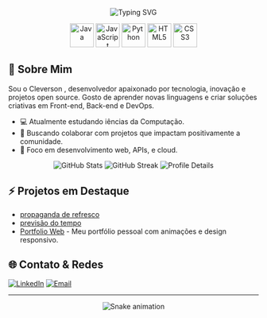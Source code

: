 <!-- Banner Animado -->
<p align="center">
  <img src="https://readme-typing-svg.herokuapp.com?font=Fira+Code&weight=700&size=36&pause=1000&color=F7B32B&center=true&vCenter=true&width=700&lines=Olá,+eu+sou+Cleverson!;Desenvolvedor+Full-Stack;Apaixonado+por+tecnologia+e+open+source" alt="Typing SVG" />
</p>

<!-- Ícones das Linguagens -->
<p align="center">
  <!-- Linguagens selecionadas -->
  <img src="https://cdn.jsdelivr.net/gh/devicons/devicon/icons/java/java-original.svg" width="48" height="48" alt="Java" />
  <img src="https://cdn.jsdelivr.net/gh/devicons/devicon/icons/javascript/javascript-original.svg" width="48" height="48" alt="JavaScript" />
  <img src="https://cdn.jsdelivr.net/gh/devicons/devicon/icons/python/python-original.svg" width="48" height="48" alt="Python" />
  <img src="https://cdn.jsdelivr.net/gh/devicons/devicon/icons/html5/html5-original.svg" width="48" height="48" alt="HTML5" />
  <img src="https://cdn.jsdelivr.net/gh/devicons/devicon/icons/css3/css3-original.svg" width="48" height="48" alt="CSS3" />
</p>

<!-- Sobre Mim -->
## 👋 Sobre Mim

Sou o Cleverson , desenvolvedor apaixonado por tecnologia, inovação e projetos open source. Gosto de aprender novas linguagens e criar soluções criativas em Front-end, Back-end e DevOps.

- 💻 Atualmente estudando iências da Computação.
- 🚀 Buscando colaborar com projetos que impactam positivamente a comunidade.
- 🎯 Foco em desenvolvimento web, APIs, e cloud.

<!-- Estatísticas animadas -->
<p align="center">
  <img src="https://github-readme-stats.vercel.app/api?username=CleveOP&count_private=true&show_icons=true&theme=radical&hide_title=true" alt="GitHub Stats" />
  <img src="https://github-readme-streak-stats.herokuapp.com/?user=CleveOP&theme=radical&hide_border=true" alt="GitHub Streak" />
  <img src="https://github-profile-summary-cards.vercel.app/api/cards/profile-details?username=CleveOP&theme=radical" alt="Profile Details" />
</p>

<!-- Projetos em destaque -->
## ⚡ Projetos em Destaque

- [propaganda de refresco](https://dancing-parfait-5245ac.netlify.app/)
- [previsão do tempo](https://effervescent-nasturtium-f4be76.netlify.app/)
- [Portfolio Web](https://spontaneous-mochi-58fafd.netlify.app/) - Meu portfólio pessoal com animações e design responsivo.

<!-- Contato e redes sociais -->
## 🌐 Contato & Redes

[![LinkedIn](https://img.shields.io/badge/-LinkedIn-0077B5?style=flat-square&logo=linkedin)](https://www.linkedin.com/in/cleverson-de-oliveira-pereira-a794512ba/)
[![Email](https://img.shields.io/badge/-Email-D14836?style=flat-square&logo=gmail&logoColor=white)](cleversonpereir4@gmeil.com)

---

<p align="center">
  <img src="https://github.com/CleveOP/CleveOP/blob/output/github-contribution-grid-snake.svg" alt="Snake animation" />
</p>
